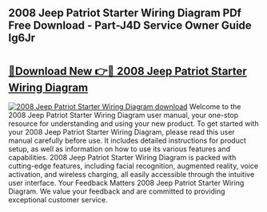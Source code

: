 ## 2008 Jeep Patriot Starter Wiring Diagram PDf Free Download - Part-J4D Service Owner Guide Ig6Jr

# <h2><a href="http://dfleme.blite.top/?on=2008+Jeep+Patriot+Starter+Wiring+Diagram">🔗Download New 👉🔴 2008 Jeep Patriot Starter Wiring Diagram</a></h2>

[![2008 Jeep Patriot Starter Wiring Diagram download](https://i.imgur.com/lujVjoI.png)](http://dfleme.blite.top/?on=2008+Jeep+Patriot+Starter+Wiring+Diagram)
Welcome to the 2008 Jeep Patriot Starter Wiring Diagram user manual, your one-stop resource for understanding and using your new product. To get started with your 2008 Jeep Patriot Starter Wiring Diagram, please read this user manual carefully before use. It includes detailed instructions for product setup, as well as information on how to use its various features and capabilities. 2008 Jeep Patriot Starter Wiring Diagram is packed with cutting-edge features, including facial recognition, augmented reality, voice activation, and wireless charging, all easily accessible through the intuitive user interface. Your Feedback Matters 2008 Jeep Patriot Starter Wiring Diagram. We value your feedback and are committed to providing exceptional customer service.

